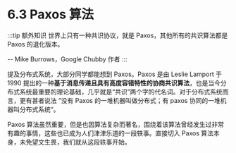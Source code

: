 # 6.3 Paxos 算法

:::tip 额外知识
世界上只有一种共识协议，就是 Paxos，其他所有的共识算法都是 Paxos 的退化版本。

-- Mike Burrows，Google Chubby 作者
:::

提及分布式系统，大部分同学都能想到 Paxos。Paxos 是由 Leslie Lamport 于 1990 提出的一种**基于消息传递且具有高度容错特性的协商共识算法**，也是当今分布式系统最重要的理论基础，几乎就是“共识”两个字的代名词。对于分布式系统而言，更有甚者说法 ”没有 Paxos 的一堆机器叫做分布式；有 paxos 协同的一堆机器叫分布式系统“。

Paxos 算法虽然重要，但是也因算法复杂而著名，围绕着该算法曾经发生过非常有趣的事情，这些也已成为人们津津乐道的一段轶事。直接切入 Paxos 算法本身，未免望文生畏，我们就从这段轶事开始。
